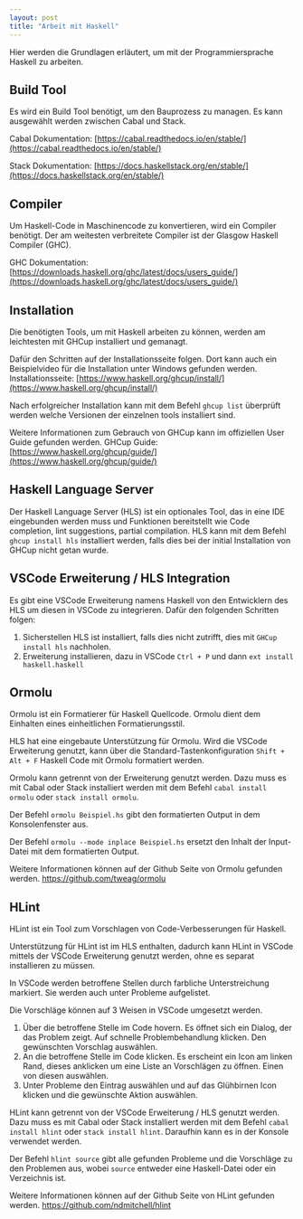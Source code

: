```yaml
---
layout: post
title: "Arbeit mit Haskell"
---
```


Hier werden die Grundlagen erläutert, um mit der Programmiersprache Haskell zu arbeiten.

## Build Tool
Es wird ein Build Tool benötigt, um den Bauprozess zu managen. Es kann ausgewählt werden zwischen Cabal und Stack.

Cabal Dokumentation: [https://cabal.readthedocs.io/en/stable/](https://cabal.readthedocs.io/en/stable/)

Stack Dokumentation: [https://docs.haskellstack.org/en/stable/](https://docs.haskellstack.org/en/stable/)

## Compiler
Um Haskell-Code in Maschinencode zu konvertieren, wird ein Compiler benötigt.
Der am weitesten verbreitete Compiler ist der Glasgow Haskell Compiler (GHC).

GHC Dokumentation: [https://downloads.haskell.org/ghc/latest/docs/users_guide/](https://downloads.haskell.org/ghc/latest/docs/users_guide/)

## Installation
Die benötigten Tools, um mit Haskell arbeiten zu können, werden am leichtesten mit GHCup installiert und gemanagt.

Dafür den Schritten auf der Installationsseite folgen. Dort kann auch ein Beispielvideo für die Installation unter Windows gefunden werden.
Installationsseite: [https://www.haskell.org/ghcup/install/](https://www.haskell.org/ghcup/install/)

Nach erfolgreicher Installation kann mit dem Befehl `ghcup list` überprüft werden welche Versionen der einzelnen tools installiert sind.

Weitere Informationen zum Gebrauch von GHCup kann im offiziellen User Guide gefunden werden.
GHCup Guide: [https://www.haskell.org/ghcup/guide/](https://www.haskell.org/ghcup/guide/)

## Haskell Language Server
Der Haskell Language Server (HLS) ist ein optionales Tool, das in eine IDE eingebunden werden muss und Funktionen bereitstellt wie Code completion, lint suggestions, partial compilation.
HLS kann mit dem Befehl `ghcup install hls` installiert werden, falls dies bei der initial Installation von GHCup nicht getan wurde.

## VSCode Erweiterung / HLS Integration
Es gibt eine VSCode Erweiterung namens Haskell von den Entwicklern des HLS um diesen in VSCode zu integrieren.
Dafür den folgenden Schritten folgen:
1. Sicherstellen HLS ist installiert, falls dies nicht zutrifft, dies mit `GHCup install hls` nachholen.
2. Erweiterung installieren, dazu in VSCode `Ctrl + P` und dann `ext install haskell.haskell`

## Ormolu
Ormolu ist ein Formatierer für Haskell Quellcode. Ormolu dient dem Einhalten eines einheitlichen Formatierungsstil.

HLS hat eine eingebaute Unterstützung für Ormolu. Wird die VSCode Erweiterung genutzt, kann über die Standard-Tastenkonfiguration `Shift + Alt + F` Haskell Code mit Ormolu formatiert werden.

Ormolu kann getrennt von der Erweiterung genutzt werden. Dazu muss es mit Cabal oder Stack installiert werden mit dem Befehl `cabal install ormolu` oder `stack install ormolu`.

Der Befehl `ormolu Beispiel.hs` gibt den formatierten Output in dem Konsolenfenster aus.

Der Befehl `ormolu --mode inplace Beispiel.hs` ersetzt den Inhalt der Input-Datei mit dem formatierten Output.

Weitere Informationen können auf der Github Seite von Ormolu gefunden werden.
https://github.com/tweag/ormolu

## HLint
HLint ist ein Tool zum Vorschlagen von Code-Verbesserungen für Haskell.

Unterstützung für HLint ist im HLS enthalten, dadurch kann HLint in VSCode mittels der VSCode Erweiterung genutzt werden, ohne es separat installieren zu müssen. 

In VSCode werden betroffene Stellen durch farbliche Unterstreichung markiert. Sie werden auch unter Probleme aufgelistet.

Die Vorschläge können auf 3 Weisen in VSCode umgesetzt werden.
1. Über die betroffene Stelle im Code hovern. Es öffnet sich ein Dialog, der das Problem zeigt. Auf schnelle Problembehandlung klicken. Den gewünschten Vorschlag auswählen.
2. An die betroffene Stelle im Code klicken. Es erscheint ein Icon am linken Rand, dieses anklicken um eine Liste an Vorschlägen zu öffnen. Einen von diesen auswählen.
3. Unter Probleme den Eintrag auswählen und auf das Glühbirnen Icon klicken und die gewünschte Aktion auswählen.

HLint kann getrennt von der VSCode Erweiterung / HLS genutzt werden.
Dazu muss es mit Cabal oder Stack installiert werden mit dem Befehl `cabal install hlint` oder `stack install hlint`.
Daraufhin kann es in der Konsole verwendet werden.

Der Befehl `hlint source` gibt alle gefunden Probleme und die Vorschläge zu den Problemen aus, wobei `source` entweder eine Haskell-Datei oder ein Verzeichnis ist.

Weitere Informationen können auf der Github Seite von HLint gefunden werden.
https://github.com/ndmitchell/hlint